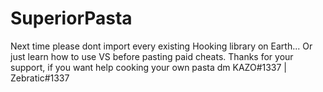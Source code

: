 # SuperiorPasta
Next time please dont import every existing Hooking library on Earth... Or just learn how to use VS before pasting paid cheats. Thanks for your support, if you want help cooking your own pasta dm KAZO#1337 | Zebratic#1337
